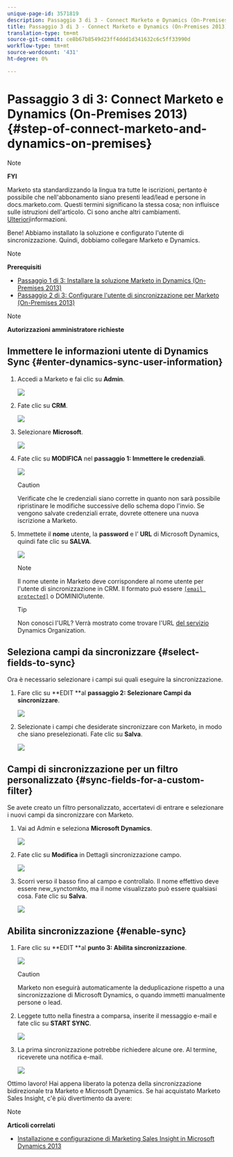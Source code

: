 ```yaml
---
unique-page-id: 3571819
description: Passaggio 3 di 3 - Connect Marketo e Dynamics (On-Premises 2013) - Marketo Docs - Documentazione prodotto
title: Passaggio 3 di 3 - Connect Marketo e Dynamics (On-Premises 2013)
translation-type: tm+mt
source-git-commit: ce8b67b8549d23ff4ddd1d341632c6c5ff33990d
workflow-type: tm+mt
source-wordcount: '431'
ht-degree: 0%

---
```



# Passaggio 3 di 3: Connect Marketo e Dynamics (On-Premises 2013) {#step-of-connect-marketo-and-dynamics-on-premises}

>[!NOTE]
>
>**FYI**
>
>Marketo sta standardizzando la lingua tra tutte le iscrizioni, pertanto è possibile che nell&#39;abbonamento siano presenti lead/lead e persone in docs.marketo.com. Questi termini significano la stessa cosa; non influisce sulle istruzioni dell&#39;articolo. Ci sono anche altri cambiamenti. [Ulteriori](http://docs.marketo.com/display/DOCS/Updates+to+Marketo+Terminology)informazioni.

Bene! Abbiamo installato la soluzione e configurato l&#39;utente di sincronizzazione. Quindi, dobbiamo collegare Marketo e Dynamics.

>[!NOTE]
>
>**Prerequisiti**
>
>* [Passaggio 1 di 3: Installare la soluzione Marketo in Dynamics (On-Premises 2013)](step-1-of-3-install.md)
>* [Passaggio 2 di 3: Configurare l&#39;utente di sincronizzazione per Marketo (On-Premises 2013)](step-2-of-3-configure.md)

>



>[!NOTE]
>
>**Autorizzazioni amministratore richieste**

## Immettere le informazioni utente di Dynamics Sync {#enter-dynamics-sync-user-information}

1. Accedi a Marketo e fai clic su **Admin**.

   ![](assets/login-admin.png)

1. Fate clic su **CRM**.

   ![](assets/image2014-12-11-11-3a53-3a59.png)

1. Selezionare **Microsoft**.

   ![](assets/image2014-12-11-11-3a54-3a10.png)

1. Fate clic su **MODIFICA** nel **passaggio 1: Immettere le credenziali**.

   ![](assets/image2014-12-11-11-3a54-3a19.png)

   >[!CAUTION]
   >
   >Verificate che le credenziali siano corrette in quanto non sarà possibile ripristinare le modifiche successive dello schema dopo l&#39;invio. Se vengono salvate credenziali errate, dovrete ottenere una nuova iscrizione a Marketo.

1. Immettete il **nome** utente, la **password** e l’ **URL** di Microsoft Dynamics, quindi fate clic su **SALVA**.

   ![](assets/image2015-3-26-11-3a47-3a59.png)

   >[!NOTE]
   >
   >Il nome utente in Marketo deve corrispondere al nome utente per l&#39;utente di sincronizzazione in CRM. Il formato può essere [`[email protected]`](http://docs.marketo.com/cdn-cgi/l/email-protection#631610061123070c0e020a0d4d000c0e) o DOMINIO\utente.

   >[!TIP]
   >
   >Non conosci l&#39;URL? Verrà mostrato come trovare l&#39;URL [del servizio](../../../../../product-docs/crm-sync/microsoft-dynamics-sync/sync-setup/view-the-organization-service-url.md) Dynamics Organization.

## Seleziona campi da sincronizzare {#select-fields-to-sync}

Ora è necessario selezionare i campi sui quali eseguire la sincronizzazione.

1. Fare clic su **EDIT **al **passaggio 2: Selezionare Campi da sincronizzare**.

   ![](assets/image2015-3-16-9-3a51-3a28.png)

1. Selezionate i campi che desiderate sincronizzare con Marketo, in modo che siano preselezionati. Fate clic su **Salva**.

   ![](assets/image2016-8-25-15-3a10-3a17.png)

## Campi di sincronizzazione per un filtro personalizzato {#sync-fields-for-a-custom-filter}

Se avete creato un filtro personalizzato, accertatevi di entrare e selezionare i nuovi campi da sincronizzare con Marketo.

1. Vai ad Admin e seleziona **Microsoft Dynamics**.

   ![](assets/image2015-10-9-9-3a50-3a9.png)

1. Fate clic su **Modifica** in Dettagli sincronizzazione campo.

   ![](assets/image2015-10-9-9-3a52-3a23.png)

1. Scorri verso il basso fino al campo e controllalo. Il nome effettivo deve essere new_synctomkto, ma il nome visualizzato può essere qualsiasi cosa. Fate clic su **Salva**.

   ![](assets/image2016-8-25-15-3a11-3a4.png)

## Abilita sincronizzazione {#enable-sync}

1. Fare clic su **EDIT **al **punto 3: Abilita sincronizzazione**.

   ![](assets/image2015-3-16-9-3a52-3a2.png)

   >[!CAUTION]
   >
   >Marketo non eseguirà automaticamente la deduplicazione rispetto a una sincronizzazione di Microsoft Dynamics, o quando immetti manualmente persone o lead.

1. Leggete tutto nella finestra a comparsa, inserite il messaggio e-mail e fate clic su **START SYNC**.

   ![](assets/image2015-3-30-14-3a23-3a13.png)

1. La prima sincronizzazione potrebbe richiedere alcune ore. Al termine, riceverete una notifica e-mail.

   ![](assets/image2014-12-11-11-3a55-3a15.png)

Ottimo lavoro! Hai appena liberato la potenza della sincronizzazione bidirezionale tra Marketo e Microsoft Dynamics. Se hai acquistato Marketo Sales Insight, c&#39;è più divertimento da avere:

>[!NOTE]
>
>**Articoli correlati**
>
>* [Installazione e configurazione di Marketing Sales Insight in Microsoft Dynamics 2013](../../../../../product-docs/marketo-sales-insight/msi-for-microsoft-dynamics/installing/install-and-configure-marketo-sales-insight-in-microsoft-dynamics-2013.md)

>



